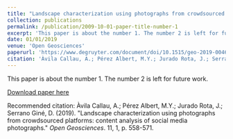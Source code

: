 ```yaml
---
title: "Landscape characterization using photographs from crowdsourced platforms: content analysis of social media photographs"
collection: publications
permalink: /publication/2009-10-01-paper-title-number-1
excerpt: 'This paper is about the number 1. The number 2 is left for future work.'
date: 01/01/2019
venue: 'Open Geosciences'
paperurl: 'https://www.degruyter.com/document/doi/10.1515/geo-2019-0046/html'
citation: 'Àvila Callau, A.; Pérez Albert, M.Y.; Jurado Rota, J.; Serrano Giné, D. (2019). &quot;Landscape characterization using photographs from crowdsourced platforms: content analysis of social media photographs.&quot; <i>Open Geosciences</i>. 11, 1, p. 558-571.'
---
```

This paper is about the number 1. The number 2 is left for future work.

[Download paper here](https://www.degruyter.com/document/doi/10.1515/geo-2019-0046/pdf)

Recommended citation: Àvila Callau, A.; Pérez Albert, M.Y.; Jurado Rota, J.; Serrano Giné, D. (2019). "Landscape characterization using photographs from crowdsourced platforms: content analysis of social media photographs." <i>Open Geosciences</i>. 11, 1, p. 558-571.

